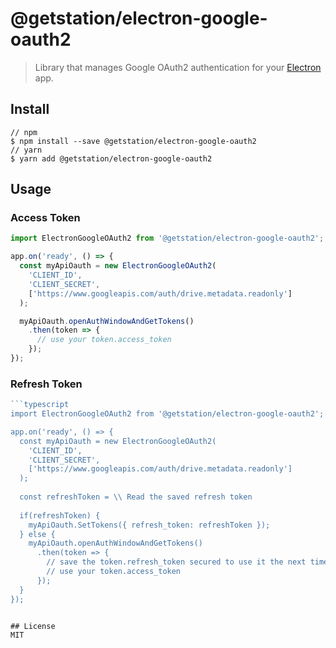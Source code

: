 # @getstation/electron-google-oauth2
> Library that manages Google OAuth2 authentication for your [Electron](http://electron.atom.io) app.

## Install
```
// npm
$ npm install --save @getstation/electron-google-oauth2
// yarn
$ yarn add @getstation/electron-google-oauth2
```

## Usage

### Access Token
```typescript
import ElectronGoogleOAuth2 from '@getstation/electron-google-oauth2';

app.on('ready', () => {
  const myApiOauth = new ElectronGoogleOAuth2(
    'CLIENT_ID',
    'CLIENT_SECRET',
    ['https://www.googleapis.com/auth/drive.metadata.readonly']
  );

  myApiOauth.openAuthWindowAndGetTokens()
    .then(token => {
      // use your token.access_token
    });
});
```

### Refresh Token
```typescript
```typescript
import ElectronGoogleOAuth2 from '@getstation/electron-google-oauth2';

app.on('ready', () => {
  const myApiOauth = new ElectronGoogleOAuth2(
    'CLIENT_ID',
    'CLIENT_SECRET',
    ['https://www.googleapis.com/auth/drive.metadata.readonly']
  );
  
  const refreshToken = \\ Read the saved refresh token
  
  if(refreshToken) {
    myApiOauth.SetTokens({ refresh_token: refreshToken });
  } else {
    myApiOauth.openAuthWindowAndGetTokens()
      .then(token => {
        // save the token.refresh_token secured to use it the next time the app loading
        // use your token.access_token
      });
  }
});
```
```

## License
MIT
